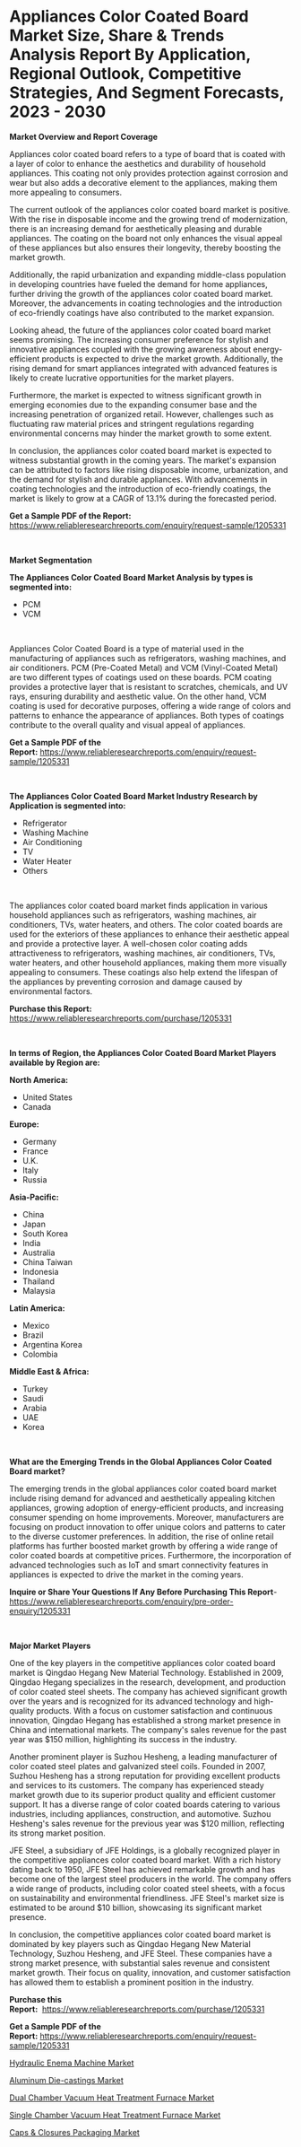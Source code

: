 <p><h1>Appliances Color Coated Board Market Size, Share & Trends Analysis Report By Application, Regional Outlook, Competitive Strategies, And Segment Forecasts, 2023 - 2030</h1></p><p><strong>Market Overview and Report Coverage</strong></p>
<p><p>Appliances color coated board refers to a type of board that is coated with a layer of color to enhance the aesthetics and durability of household appliances. This coating not only provides protection against corrosion and wear but also adds a decorative element to the appliances, making them more appealing to consumers.</p><p>The current outlook of the appliances color coated board market is positive. With the rise in disposable income and the growing trend of modernization, there is an increasing demand for aesthetically pleasing and durable appliances. The coating on the board not only enhances the visual appeal of these appliances but also ensures their longevity, thereby boosting the market growth.</p><p>Additionally, the rapid urbanization and expanding middle-class population in developing countries have fueled the demand for home appliances, further driving the growth of the appliances color coated board market. Moreover, the advancements in coating technologies and the introduction of eco-friendly coatings have also contributed to the market expansion.</p><p>Looking ahead, the future of the appliances color coated board market seems promising. The increasing consumer preference for stylish and innovative appliances coupled with the growing awareness about energy-efficient products is expected to drive the market growth. Additionally, the rising demand for smart appliances integrated with advanced features is likely to create lucrative opportunities for the market players.</p><p>Furthermore, the market is expected to witness significant growth in emerging economies due to the expanding consumer base and the increasing penetration of organized retail. However, challenges such as fluctuating raw material prices and stringent regulations regarding environmental concerns may hinder the market growth to some extent.</p><p>In conclusion, the appliances color coated board market is expected to witness substantial growth in the coming years. The market's expansion can be attributed to factors like rising disposable income, urbanization, and the demand for stylish and durable appliances. With advancements in coating technologies and the introduction of eco-friendly coatings, the market is likely to grow at a CAGR of 13.1% during the forecasted period.</p></p>
<p><strong>Get a Sample PDF of the Report:</strong> <a href="https://www.reliableresearchreports.com/enquiry/request-sample/1205331">https://www.reliableresearchreports.com/enquiry/request-sample/1205331</a></p>
<p>&nbsp;</p>
<p><strong>Market Segmentation</strong></p>
<p><strong>The Appliances Color Coated Board Market Analysis by types is segmented into:</strong></p>
<p><ul><li>PCM</li><li>VCM</li></ul></p>
<p>&nbsp;</p>
<p><p>Appliances Color Coated Board is a type of material used in the manufacturing of appliances such as refrigerators, washing machines, and air conditioners. PCM (Pre-Coated Metal) and VCM (Vinyl-Coated Metal) are two different types of coatings used on these boards. PCM coating provides a protective layer that is resistant to scratches, chemicals, and UV rays, ensuring durability and aesthetic value. On the other hand, VCM coating is used for decorative purposes, offering a wide range of colors and patterns to enhance the appearance of appliances. Both types of coatings contribute to the overall quality and visual appeal of appliances.</p></p>
<p><strong>Get a Sample PDF of the Report:</strong>&nbsp;<a href="https://www.reliableresearchreports.com/enquiry/request-sample/1205331">https://www.reliableresearchreports.com/enquiry/request-sample/1205331</a></p>
<p>&nbsp;</p>
<p><strong>The Appliances Color Coated Board Market Industry Research by Application is segmented into:</strong></p>
<p><ul><li>Refrigerator</li><li>Washing Machine</li><li>Air Conditioning</li><li>TV</li><li>Water Heater</li><li>Others</li></ul></p>
<p>&nbsp;</p>
<p><p>The appliances color coated board market finds application in various household appliances such as refrigerators, washing machines, air conditioners, TVs, water heaters, and others. The color coated boards are used for the exteriors of these appliances to enhance their aesthetic appeal and provide a protective layer. A well-chosen color coating adds attractiveness to refrigerators, washing machines, air conditioners, TVs, water heaters, and other household appliances, making them more visually appealing to consumers. These coatings also help extend the lifespan of the appliances by preventing corrosion and damage caused by environmental factors.</p></p>
<p><strong>Purchase this Report:</strong>&nbsp; <a href="https://www.reliableresearchreports.com/purchase/1205331">https://www.reliableresearchreports.com/purchase/1205331</a></p>
<p>&nbsp;</p>
<p><strong>In terms of Region, the Appliances Color Coated Board Market Players available by Region are:</strong></p>
<p>
    <p> <strong> North America: </strong>
        <ul>
            <li>United States</li>
            <li>Canada</li>
        </ul>
        </p> 
    <p> <strong> Europe: </strong>
        <ul>
            <li>Germany</li>
            <li>France</li>
            <li>U.K.</li>
            <li>Italy</li>
            <li>Russia</li>
        </ul>
        </p> 
    <p> <strong> Asia-Pacific: </strong>
        <ul>
            <li>China</li>
            <li>Japan</li>
            <li>South Korea</li>
            <li>India</li>
            <li>Australia</li>
            <li>China Taiwan</li>
            <li>Indonesia</li>
            <li>Thailand</li>
            <li>Malaysia</li>
        </ul>
        </p> 
    <p> <strong> Latin America: </strong>
        <ul>
            <li>Mexico</li>
            <li>Brazil</li>
            <li>Argentina Korea</li>
            <li>Colombia</li>
        </ul>
        </p> 
    <p> <strong> Middle East & Africa: </strong>
        <ul>
            <li>Turkey</li>
            <li>Saudi</li>
            <li>Arabia</li>
            <li>UAE</li>
            <li>Korea</li>
        </ul>
    </p>
    </p>
<p>&nbsp;</p>
<p><strong>What are the Emerging Trends in the Global Appliances Color Coated Board market?</strong></p>
<p><p>The emerging trends in the global appliances color coated board market include rising demand for advanced and aesthetically appealing kitchen appliances, growing adoption of energy-efficient products, and increasing consumer spending on home improvements. Moreover, manufacturers are focusing on product innovation to offer unique colors and patterns to cater to the diverse customer preferences. In addition, the rise of online retail platforms has further boosted market growth by offering a wide range of color coated boards at competitive prices. Furthermore, the incorporation of advanced technologies such as IoT and smart connectivity features in appliances is expected to drive the market in the coming years.</p></p>
<p><strong>Inquire or Share Your Questions If Any Before Purchasing This Report</strong>- <a href="https://www.reliableresearchreports.com/enquiry/pre-order-enquiry/1205331">https://www.reliableresearchreports.com/enquiry/pre-order-enquiry/1205331</a></p>
<p>&nbsp;</p>
<p><strong>Major Market Players</strong></p>
<p><p>One of the key players in the competitive appliances color coated board market is Qingdao Hegang New Material Technology. Established in 2009, Qingdao Hegang specializes in the research, development, and production of color coated steel sheets. The company has achieved significant growth over the years and is recognized for its advanced technology and high-quality products. With a focus on customer satisfaction and continuous innovation, Qingdao Hegang has established a strong market presence in China and international markets. The company's sales revenue for the past year was $150 million, highlighting its success in the industry.</p><p>Another prominent player is Suzhou Hesheng, a leading manufacturer of color coated steel plates and galvanized steel coils. Founded in 2007, Suzhou Hesheng has a strong reputation for providing excellent products and services to its customers. The company has experienced steady market growth due to its superior product quality and efficient customer support. It has a diverse range of color coated boards catering to various industries, including appliances, construction, and automotive. Suzhou Hesheng's sales revenue for the previous year was $120 million, reflecting its strong market position.</p><p>JFE Steel, a subsidiary of JFE Holdings, is a globally recognized player in the competitive appliances color coated board market. With a rich history dating back to 1950, JFE Steel has achieved remarkable growth and has become one of the largest steel producers in the world. The company offers a wide range of products, including color coated steel sheets, with a focus on sustainability and environmental friendliness. JFE Steel's market size is estimated to be around $10 billion, showcasing its significant market presence.</p><p>In conclusion, the competitive appliances color coated board market is dominated by key players such as Qingdao Hegang New Material Technology, Suzhou Hesheng, and JFE Steel. These companies have a strong market presence, with substantial sales revenue and consistent market growth. Their focus on quality, innovation, and customer satisfaction has allowed them to establish a prominent position in the industry.</p></p>
<p><strong>Purchase this Report:</strong>&nbsp;&nbsp;<a href="https://www.reliableresearchreports.com/purchase/1205331">https://www.reliableresearchreports.com/purchase/1205331</a></p>
<p></p>
<p><strong>Get a Sample PDF of the Report:</strong>&nbsp;<a href="https://www.reliableresearchreports.com/enquiry/request-sample/1205331">https://www.reliableresearchreports.com/enquiry/request-sample/1205331</a></p>
<p><p><a href="https://github.com/mahnoor2003/Market-Research-Report-List-1/blob/main/hydraulic-enema-machine-market.md">Hydraulic Enema Machine Market</a></p><p><a href="https://github.com/marloy8/Market-Research-Report-List-1/blob/main/aluminum-die-castings-market.md">Aluminum Die-castings Market</a></p><p><a href="https://www.linkedin.com/pulse/dual-chamber-vacuum-heat-treatment-furnace-market-share/">Dual Chamber Vacuum Heat Treatment Furnace Market</a></p><p><a href="https://www.linkedin.com/pulse/single-chamber-vacuum-heat-treatment-furnace-market-share/">Single Chamber Vacuum Heat Treatment Furnace Market</a></p><p><a href="https://medium.com/@malliekozey2023/caps-amp-closures-packaging-market-analysis-and-sze-forecasted-for-period-from-2023-to-2030-60e20f43e5ec">Caps & Closures Packaging Market</a></p></p>